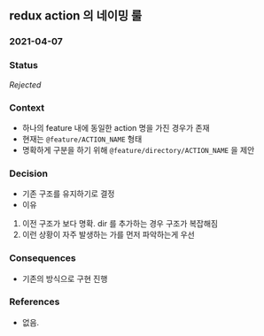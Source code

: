 ## redux action 의 네이밍 룰
### 2021-04-07
### Status
*Rejected*

### Context
* 하나의 feature 내에 동일한 action 명을 가진 경우가 존재
* 현재는 `@feature/ACTION_NAME` 형태
* 명확하게 구분을 하기 위해 `@feature/directory/ACTION_NAME` 을 제안

### Decision
* 기존 구조를 유지하기로 결정
* 이유
1. 이전 구조가 보다 명확. dir 를 추가하는 경우 구조가 복잡해짐
2. 이런 상황이 자주 발생하는 가를 먼저 파악하는게 우선

### Consequences
* 기존의 방식으로 구현 진행

### References
* 없음.